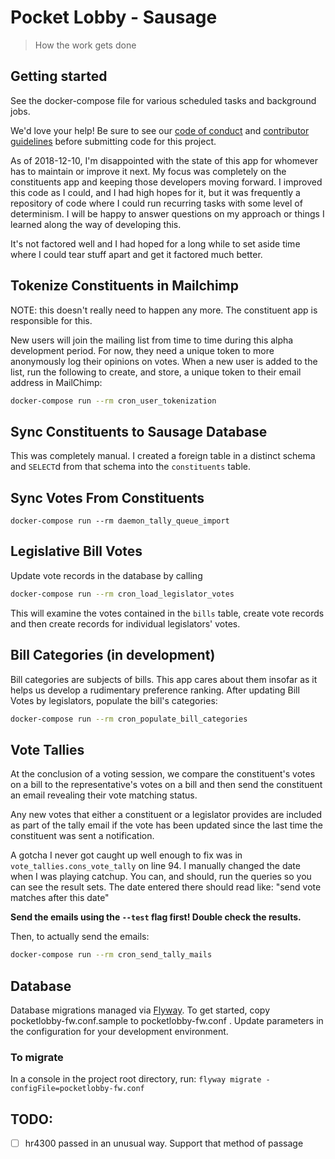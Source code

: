 # Pocket Lobby - Sausage

> How the work gets done

## Getting started

See the docker-compose file for various scheduled tasks and background jobs.

We'd love your help! Be sure to see our [code of conduct](docs/code-of-conduct.md) and
[contributor guidelines](docs/CONTRIBUTING.md) before submitting code for this project.

As of 2018-12-10, I'm disappointed with the state of this app for whomever has
to maintain or improve it next. My focus was completely on the constituents app
and keeping those developers moving forward. I improved this code as I could, and
I had high hopes for it, but it was frequently a repository of code where I could
run recurring tasks with some level of determinism. I will be happy to answer
questions on my approach or things I learned along the way of developing this.

It's not factored well and I had hoped for a long while to set aside time where
I could tear stuff apart and get it factored much better.

## Tokenize Constituents in Mailchimp

NOTE: this doesn't really need to happen any more. The constituent app is
responsible for this.

New users will join the mailing list from time to time during this alpha development period. For now, they need
a unique token to more anonymously log their opinions on votes. When a new user is added to the list, run the following
to create, and store, a unique token to their email address in MailChimp:

```bash
docker-compose run --rm cron_user_tokenization
```

## Sync Constituents to Sausage Database

This was completely manual. I created a foreign table in a distinct schema and
`SELECT`d from that schema into the `constituents` table.

## Sync Votes From Constituents

`docker-compose run --rm daemon_tally_queue_import`

## Legislative Bill Votes

Update vote records in the database by calling

```bash
docker-compose run --rm cron_load_legislator_votes
```

This will examine the votes contained in the `bills` table, create vote records
and then create records for individual legislators' votes.

## Bill Categories (in development)

Bill categories are subjects of bills. This app cares about them insofar as it
helps us develop a rudimentary preference ranking. After updating Bill Votes by
legislators, populate the bill's categories:

```bash
docker-compose run --rm cron_populate_bill_categories
```

## Vote Tallies

At the conclusion of a voting session, we compare the constituent's
votes on a bill to the representative's votes on a bill and then send
the constituent an email revealing their vote matching status.

Any new votes that either a constituent or a legislator provides are included as
part of the tally email if the vote has been updated since the last time the
constituent was sent a notification.

A gotcha I never got caught up well enough to fix was in `vote_tallies.cons_vote_tally`
on line 94. I manually changed the date when I was playing catchup. You can,
and should, run the queries so you can see the result sets. The date entered there
should read like: "send vote matches after this date"

**Send the emails using the `--test` flag first! Double check the results.**

Then, to actually send the emails:

```bash
docker-compose run --rm cron_send_tally_mails
```

## Database

Database migrations managed via [Flyway](https://flywaydb.org/). To get
started, copy pocketlobby-fw.conf.sample to pocketlobby-fw.conf . Update
parameters in the configuration for your development environment.

### To migrate

In a console in the project root directory, run:
`flyway migrate -configFile=pocketlobby-fw.conf`

## TODO:

+ [ ] hr4300 passed in an unusual way. Support that method of passage
